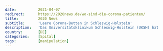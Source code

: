 ```yaml
---
date:          2021-04-07
redirect:      https://2020news.de/wo-sind-die-corona-patienten/
title:         2020 News
subtitle:      'Leere Corona-Betten in Schleswig-Holstein'
description:   'Das Universitätsklinikum Schleswig-Holstein (UKSH) hat sich im April 2020 nach allen Regeln der Kunst auf den erwarteten Ansturm der Corona-Patienten vorbereitet und seine Intensivbetten von 172 auf 362 aufgestockt. Es hat medizinisches Personal geschult und für circa 5,5 Millionen Euro Medizintechnik angeschafft. Was ausblieb, waren die Corona-Patienten. In der Woche der höchsten Auslastung – die […]'
country:       [DE]
categories:    [Spital]
tags:          [manipulation]
---
```


